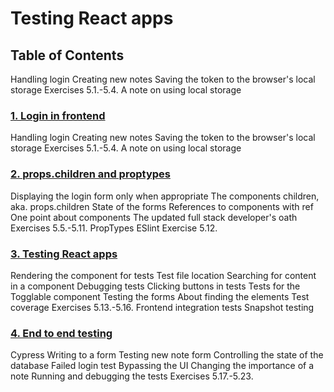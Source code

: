 # Testing React apps

## Table of Contents
  Handling login
  Creating new notes
  Saving the token to the browser's local storage
  Exercises 5.1.-5.4.
  A note on using local storage

### [1. Login in frontend](./1-Login-in-frontend.md)
  Handling login
  Creating new notes
  Saving the token to the browser's local storage
  Exercises 5.1.-5.4.
  A note on using local storage
  
### [2. props.children and proptypes](./2-props.children-and-proptypes.md)
  Displaying the login form only when appropriate
  The components children, aka. props.children
  State of the forms
  References to components with ref
  One point about components
  The updated full stack developer's oath
  Exercises 5.5.-5.11.
  PropTypes
  ESlint
  Exercise 5.12.

### [3. Testing React apps](./3-Testing-React-apps.md)
  Rendering the component for tests
  Test file location
  Searching for content in a component
  Debugging tests
  Clicking buttons in tests
  Tests for the Togglable component
  Testing the forms
  About finding the elements
  Test coverage
  Exercises 5.13.-5.16.
  Frontend integration tests
  Snapshot testing

### [4. End to end testing](./4-End-to-end-testing.md)
  Cypress
  Writing to a form
  Testing new note form
  Controlling the state of the database
  Failed login test
  Bypassing the UI
  Changing the importance of a note
  Running and debugging the tests
  Exercises 5.17.-5.23.
